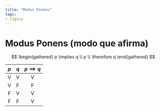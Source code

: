 ```yaml
---
title: "Modus Ponens"
tags:
- lógica
---
```

# Modus Ponens (modo que afirma)

$$
\begin{gathered}
	p \implies q \\
	p \\
	\therefore q
\end{gathered}
$$


| $p$ | $q$ | $p \implies q$ |
|:---:|:---:|:--------------:|
|  V  |  V  |       V        | 
|  V  |  F  |       F        |
|  F  |  V  |       V        |
|  F  |  F  |       V        |
